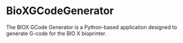 # BioXGCodeGenerator
The BIOX GCode Generator is a Python-based application designed to generate G-code for the BIO X bioprinter.
